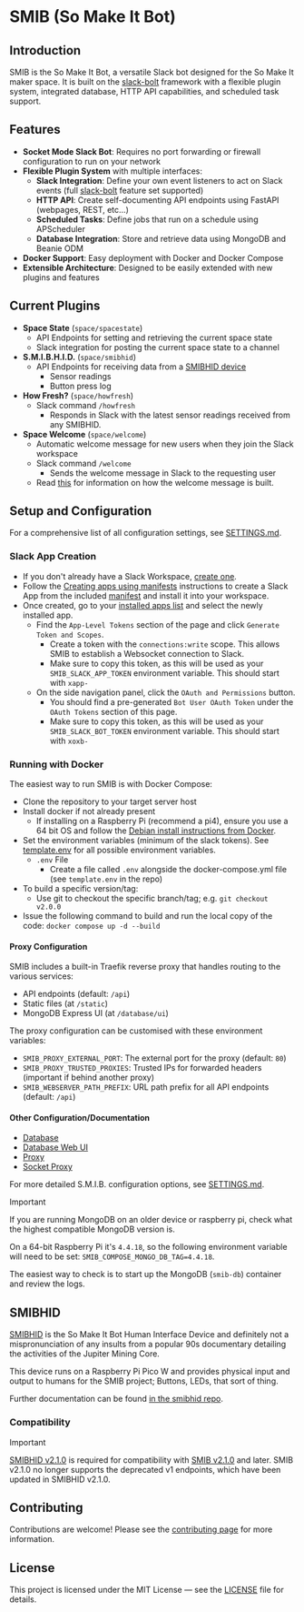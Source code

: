 # SMIB (So Make It Bot)

## Introduction
SMIB is the So Make It Bot, a versatile Slack bot designed for the So Make It maker space. It is built on the [slack-bolt](https://github.com/slackapi/bolt-python) framework with a flexible plugin system, integrated database, HTTP API capabilities, and scheduled task support.

## Features
- **Socket Mode Slack Bot**: Requires no port forwarding or firewall configuration to run on your network
- **Flexible Plugin System** with multiple interfaces:
  - **Slack Integration**: Define your own event listeners to act on Slack events (full [slack-bolt](https://github.com/slackapi/bolt-python) feature set supported)
  - **HTTP API**: Create self-documenting API endpoints using FastAPI (webpages, REST, etc...)
  - **Scheduled Tasks**: Define jobs that run on a schedule using APScheduler
  - **Database Integration**: Store and retrieve data using MongoDB and Beanie ODM
- **Docker Support**: Easy deployment with Docker and Docker Compose
- **Extensible Architecture**: Designed to be easily extended with new plugins and features

## Current Plugins
- **Space State** (`space/spacestate`)
  - API Endpoints for setting and retrieving the current space state
  - Slack integration for posting the current space state to a channel
- **S.M.I.B.H.I.D.** (`space/smibhid`)
  - API Endpoints for receiving data from a [SMIBHID device](https://github.com/somakeit/smibhid)
    - Sensor readings
    - Button press log
- **How Fresh?** (`space/howfresh`)
  - Slack command `/howfresh`
    - Responds in Slack with the latest sensor readings received from any SMIBHID.
- **Space Welcome** (`space/welcome`)
  - Automatic welcome message for new users when they join the Slack workspace
  - Slack command `/welcome`
    - Sends the welcome message in Slack to the requesting user
  - Read [this](src/plugins/space/welcome/README.md) for information on how the welcome message is built.

## Setup and Configuration

For a comprehensive list of all configuration settings, see [SETTINGS.md](SETTINGS.md).

### Slack App Creation
- If you don't already have a Slack Workspace, [create one](https://slack.com/get-started?entry_point=help_center#/createnew).
- Follow the [Creating apps using manifests](https://api.slack.com/reference/manifests#creating_apps) instructions to create a Slack App from the included [manifest](slack-manifest.yaml) and install it into your workspace.
- Once created, go to your [installed apps list](https://api.slack.com/apps) and select the newly installed app.
  - Find the `App-Level Tokens` section of the page and click `Generate Token and Scopes`.
    - Create a token with the `connections:write` scope. This allows SMIB to establish a Websocket connection to Slack.
    - Make sure to copy this token, as this will be used as your `SMIB_SLACK_APP_TOKEN` environment variable. This should start with `xapp-`
  - On the side navigation panel, click the `OAuth and Permissions` button.
    - You should find a pre-generated `Bot User OAuth Token` under the `OAuth Tokens` section of this page.
    - Make sure to copy this token, as this will be used as your `SMIB_SLACK_BOT_TOKEN` environment variable. This should start with `xoxb-`

### Running with Docker
The easiest way to run SMIB is with Docker Compose:

- Clone the repository to your target server host
- Install docker if not already present
  - If installing on a Raspberry Pi (recommend a pi4), ensure you use a 64 bit OS and follow the [Debian install instructions from Docker](https://docs.docker.com/engine/install/debian/).
- Set the environment variables (minimum of the slack tokens). See [template.env](template.env) for all possible environment variables.
  - `.env` File
    - Create a file called `.env` alongside the docker-compose.yml file (see `template.env` in the repo)
- To build a specific version/tag:
  - Use git to checkout the specific branch/tag; e.g. `git checkout v2.0.0`
- Issue the following command to build and run the local copy of the code: `docker compose up -d --build`

#### Proxy Configuration
SMIB includes a built-in Traefik reverse proxy that handles routing to the various services:
- API endpoints (default: `/api`)
- Static files (at `/static`)
- MongoDB Express UI (at `/database/ui`)

The proxy configuration can be customised with these environment variables:
- `SMIB_PROXY_EXTERNAL_PORT`: The external port for the proxy (default: `80`)
- `SMIB_PROXY_TRUSTED_PROXIES`: Trusted IPs for forwarded headers (important if behind another proxy)
- `SMIB_WEBSERVER_PATH_PREFIX`: URL path prefix for all API endpoints (default: `/api`)

#### Other Configuration/Documentation
- [Database](https://hub.docker.com/_/mongo)
- [Database Web UI](https://github.com/mongo-express/mongo-express)
- [Proxy](https://doc.traefik.io/traefik/)
- [Socket Proxy](https://github.com/Tecnativa/docker-socket-proxy)

For more detailed S.M.I.B. configuration options, see [SETTINGS.md](SETTINGS.md).

> [!IMPORTANT]
> If you are running MongoDB on an older device or raspberry pi, check what the highest compatible MongoDB version is.
> 
> On a 64-bit Raspberry Pi it's `4.4.18`, so the following environment variable will need to be set: `SMIB_COMPOSE_MONGO_DB_TAG=4.4.18`.
> 
> The easiest way to check is to start up the MongoDB (`smib-db`) container and review the logs.

## SMIBHID
[SMIBHID](https://github.com/somakeit/smibhid/) is the So Make It Bot Human Interface Device and definitely not a mispronunciation of any insults from a popular 90s documentary detailing the activities of the Jupiter Mining Core.

This device runs on a Raspberry Pi Pico W and provides physical input and output to humans for the SMIB project; Buttons, LEDs, that sort of thing.

Further documentation can be found [in the smibhid repo](https://github.com/somakeit/smibhid/).
### Compatibility
> [!IMPORTANT]
> [SMIBHID v2.1.0](https://github.com/somakeit/smibhid/releases/tag/v2.1.0) is required for compatibility with [SMIB v2.1.0](https://github.com/somakeit/smib/releases/tag/v2.1.0) and later. SMIB v2.1.0 no longer supports the deprecated v1 endpoints, which have been updated in SMIBHID v2.1.0.

## Contributing
Contributions are welcome! Please see the [contributing page](https://github.com/somakeit/smib/contribute) for more information.

## License
This project is licensed under the MIT License — see the [LICENSE](LICENSE) file for details.
